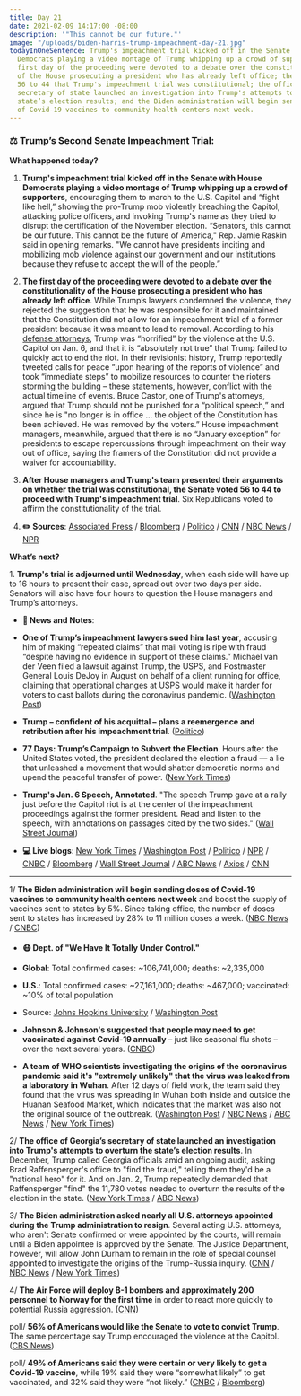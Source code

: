 ```yaml
---
title: Day 21
date: 2021-02-09 14:17:00 -08:00
description: '"This cannot be our future."'
image: "/uploads/biden-harris-trump-impeachment-day-21.jpg"
todayInOneSentence: Trump's impeachment trial kicked off in the Senate with House
  Democrats playing a video montage of Trump whipping up a crowd of supporters; the
  first day of the proceeding were devoted to a debate over the constitutionality
  of the House prosecuting a president who has already left office; the Senate voted
  56 to 44 that Trump's impeachment trial was constitutional; the office of Georgia’s
  secretary of state launched an investigation into Trump's attempts to overturn the
  state’s election results; and the Biden administration will begin sending doses
  of Covid-19 vaccines to community health centers next week.
---
```


### ⚖️ Trump’s Second Senate Impeachment Trial:

**What happened today?**

1. **Trump's impeachment trial kicked off in the Senate with House Democrats playing a video montage of Trump whipping up a crowd of supporters**, encouraging them to march to the U.S. Capitol and “fight like hell,” showing the pro-Trump mob violently breaching the Capitol, attacking police officers, and invoking Trump's name as they tried to disrupt the certification of the November election. “Senators, this cannot be our future. This cannot be the future of America," Rep. Jamie Raskin said in opening remarks. "We cannot have presidents inciting and mobilizing mob violence against our government and our institutions because they refuse to accept the will of the people.”

2. **The first day of the proceeding were devoted to a debate over the constitutionality of the House prosecuting a president who has already left office**. While Trump’s lawyers condemned the violence, they rejected the suggestion that he was responsible for it and maintained that the Constitution did not allow for an impeachment trial of a former president because it was meant to lead to removal. According to his [defense attorneys](https://www.washingtonpost.com/politics/trump-actions-capitol-attacks/2021/02/09/6dada250-6a3b-11eb-9ead-673168d5b874_story.html), Trump was “horrified” by the violence at the U.S. Capitol on Jan. 6, and that it is “absolutely not true” that Trump failed to quickly act to end the riot. In their revisionist history, Trump reportedly tweeted calls for peace “upon hearing of the reports of violence” and took “immediate steps” to mobilize resources to counter the rioters storming the building – these statements, however, conflict with the actual timeline of events. Bruce Castor, one of Trump's attorneys, argued that Trump should not be punished for a “political speech,” and since he is "no longer is in office ... the object of the Constitution has been achieved. He was removed by the voters.” House impeachment managers, meanwhile, argued that there is no “January exception” for presidents to escape repercussions through impeachment on their way out of office, saying the framers of the Constitution did not provide a waiver for accountability.

3. **After House managers and Trump's team presented their arguments on whether the trial was constitutional, the Senate voted 56 to 44 to proceed with Trump's impeachment trial**. Six Republicans voted to affirm the constitutionality of the trial.

4. **✏️ Sources**: [Associated Press](https://apnews.com/article/Trump-impeachment-trial-0d0916330d20cc139c64f73af5ef4647) / [Bloomberg](https://www.bloomberg.com/news/articles/2021-02-09/trump-s-trial-starts-with-fight-over-whether-case-can-proceed?sref=MIBMEEoj) / [Politico](https://www.politico.com/news/2021/02/09/house-managers-trump-impeachment-2021-467858) / [CNN](https://www.cnn.com/2021/02/09/politics/senate-impeachment-trial-day-1/index.html) / [NBC News](https://www.nbcnews.com/politics/trump-impeachment-inquiry/trump-s-second-impeachment-trial-kick-tuesday-n1257119) / [NPR](https://www.npr.org/sections/trump-impeachment-trial-live-updates/2021/02/09/965903736/graphic-video-of-capitol-insurrection-opens-trumps-impeachment-trial)

**What’s next?** 

1\. **Trump's trial is adjourned until Wednesday**, when each side will have up to 16 hours to present their case, spread out over two days per side. Senators will also have four hours to question the House managers and Trump’s attorneys.

* **📝 News and Notes**:

* **One of Trump’s impeachment lawyers sued him last year**, accusing him of making “repeated claims” that mail voting is ripe with fraud “despite having no evidence in support of these claims.” Michael van der Veen filed a lawsuit against Trump, the USPS, and Postmaster General Louis DeJoy in August on behalf of a client running for office, claiming that operational changes at USPS would make it harder for voters to cast ballots during the coronavirus pandemic. ([Washington Post](https://www.washingtonpost.com/politics/trump-lawyer-suit-fraud/2021/02/09/50f0769e-6ae3-11eb-ba56-d7e2c8defa31_story.html))

* **Trump – confident of his acquittal – plans a reemergence and retribution after his impeachment trial**. ([Politico](https://www.politico.com/news/2021/02/09/trump-impeachment-reputation-467825))

* **77 Days: Trump’s Campaign to Subvert the Election**. Hours after the United States voted, the president declared the election a fraud — a lie that unleashed a movement that would shatter democratic norms and upend the peaceful transfer of power. ([New York Times](https://www.nytimes.com/2021/01/31/us/trump-election-lie.html))

* **Trump's Jan. 6 Speech, Annotated**. "The speech Trump gave at a rally just before the Capitol riot is at the center of the impeachment proceedings against the former president. Read and listen to the speech, with annotations on passages cited by the two sides." ([Wall Street Journal](https://www.wsj.com/articles/impeachment-trial-an-annotated-look-at-trumps-speech-before-the-capitol-riot-11612895979?mod=politics_lead_pos2))

* **💻 Live blogs**: [New York Times](https://www.nytimes.com/live/2021/02/09/us/trump-impeachment-trial) / [Washington Post](https://www.washingtonpost.com/politics/2021/02/09/trump-impeachment-live-updates/) / [Politico](https://www.politico.com/live-news-updates/2021/02/09/trump-impeachment-trial-live-updates-online-coverage-highlights-210209) / [NPR](https://www.npr.org/sections/trump-impeachment-trial-live-updates) / [CNBC](https://www.cnbc.com/2021/02/09/trump-impeachment-trial-live-updates-stream.html) / [Bloomberg](https://www.bloomberg.com/news/articles/2021-02-09/trump-trial-starts-with-constitutional-fight-impeachment-update?srnd=premium&sref=MIBMEEoj) / [Wall Street Journal](https://www.wsj.com/livecoverage/trump-second-impeachment-trial?mod=hp_lead_pos1) / [ABC News](https://abcnews.go.com/Politics/live-updates/trump-impeachment-trial-live-updates-senate-debate-constitutionality/?id=75741945) / [Axios](https://www.axios.com/trump-impeachment-trial-day-one-5728c1ad-bea2-4f9a-abb5-ef5456c319a1.html) / [CNN](https://www.cnn.com/politics/live-news/trump-impeachment-trial-02-09-2021/)

---

1/ **The Biden administration will begin sending doses of Covid-19 vaccines to community health centers next week** and boost the supply of vaccines sent to states by 5%. Since taking office, the number of doses sent to states has increased by 28% to 11 million doses a week. ([NBC News](https://www.nbcnews.com/politics/white-house/biden-administration-boosting-vaccine-supply-states-community-health-centers-n1257154) / [CNBC](https://www.cnbc.com/2021/02/09/biden-administration-to-begin-shipping-covid-vaccine-doses-to-community-health-centers.html))

* #### 😷 Dept. of "We Have It Totally Under Control."

* **Global**: Total confirmed cases: \~106,741,000; deaths: \~2,335,000

* **U.S.**: Total confirmed cases: \~27,161,000; deaths: \~467,000; vaccinated: \~10% of total population

* Source: [Johns Hopkins University](https://coronavirus.jhu.edu/map.html) / [Washington Post](https://www.washingtonpost.com/graphics/2020/health/covid-vaccine-states-distribution-doses/)

* **Johnson & Johnson's suggested that people may need to get vaccinated against Covid-19 annually** – just like seasonal flu shots – over the next several years. ([CNBC](https://www.cnbc.com/2021/02/09/covid-vaccine-jj-ceo-says-people-may-get-annual-shots-for-the-next-several-years.html))

* **A team of WHO scientists investigating the origins of the coronavirus pandemic said it's "extremely unlikely" that the virus was leaked from a laboratory in Wuhan**. After 12 days of field work, the team said they found that the virus was spreading in Wuhan both inside and outside the Huanan Seafood Market, which indicates that the market was also not the original source of the outbreak. ([Washington Post](https://www.washingtonpost.com/world/asia_pacific/coronavirus-who-china-investigation-wuhan/2021/02/09/2af3c44c-6a79-11eb-a66e-e27046e9e898_story.html) / [NBC News](https://www.nbcnews.com/news/world/who-s-covid-mission-china-give-first-report-n1257105) / [ABC News](https://abcnews.go.com/Health/live-updates/coronavirus/?id=75751501#75776195) / [New York Times](https://www.nytimes.com/live/2021/02/09/world/covid-19-coronavirus/a-who-team-tracing-the-pandemics-origins-in-china-discusses-its-findings))

2/ **The office of Georgia’s secretary of state launched an investigation into Trump's attempts to overturn the state’s election results**. In December, Trump called Georgia officials amid an ongoing audit, asking Brad Raffensperger's office to "find the fraud," telling them they'd be a "national hero" for it. And on Jan. 2, Trump repeatedly demanded that Raffensperger "find" the 11,780 votes needed to overturn the results of the election in the state. ([New York Times](https://www.nytimes.com/2021/02/08/us/politics/trump-georgia-election-investigation.html) / [ABC News](https://abcnews.go.com/Politics/georgia-election-officials-formally-launch-investigation-trump-phone/story?id=75760557))

3/ **The Biden administration asked nearly all U.S. attorneys appointed during the Trump administration to resign**. Several acting U.S. attorneys, who aren't Senate confirmed or were appointed by the courts, will remain until a Biden appointee is approved by the Senate. The Justice Department, however, will allow John Durham to remain in the role of special counsel appointed to investigate the origins of the Trump-Russia inquiry. ([CNN](https://www.cnn.com/2021/02/08/politics/leftover-trump-us-attorneys/index.html) / [NBC News](https://www.nbcnews.com/politics/politics-news/biden-s-justice-department-ask-nearly-all-trump-era-u-n1257100) / [New York Times](https://www.nytimes.com/2021/02/09/us/politics/durham-us-attorneys-biden.html))

4/ **The Air Force will deploy B-1 bombers and approximately 200 personnel to Norway for the first time** in order to react more quickly to potential Russia aggression. ([CNN](https://www.cnn.com/2021/02/08/politics/us-b-1-bombers-norway/index.html))

poll/ **56% of Americans would like the Senate to vote to convict Trump**. The same percentage say Trump encouraged the violence at the Capitol. ([CBS News](https://www.cbsnews.com/news/impeachment-trial-trump-conviction-opinion-poll/))

poll/ **49% of Americans said they were certain or very likely to get a Covid-19 vaccine**, while 19% said they were “somewhat likely” to get vaccinated, and 32% said they were “not likely.” ([CNBC](https://www.cnbc.com/2021/02/09/nearly-half-of-adult-americans-say-they-intend-to-receive-a-covid-vaccine-cdc-study-finds-.html) / [Bloomberg](https://www.bloomberg.com/news/articles/2021-02-09/at-risk-adults-workers-were-reluctant-to-get-covid-19-vaccine?srnd=premium&sref=MIBMEEoj))